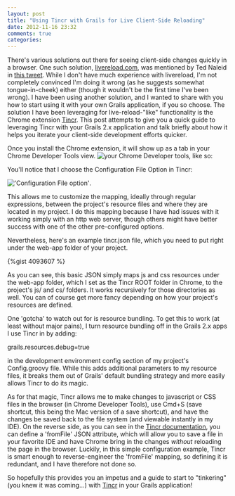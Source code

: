 ```yaml
---
layout: post
title: "Using Tincr with Grails for Live Client-Side Reloading"
date: 2012-11-16 23:32
comments: true
categories: 
---
```

There's various solutions out there for seeing client-side changes quickly in a browser.  One such solution, [livereload.com](http://livereload.com/), was mentioned by Ted Naleid in [this tweet](https://twitter.com/tednaleid/status/269105419274813440).  While I don't have much experience with livereload, I'm not completely convinced I'm doing it wrong (as he suggests somewhat tongue-in-cheek) either (though it wouldn't be the first time I've been wrong).  I have been using another solution, and I wanted to share with you how to start using it with your own Grails application, if you so choose.  The solution I have been leveraging for live-reload-"like" functionality is the Chrome extension [Tincr](http://tin.cr/).  This post attempts to give you a quick guide to leveraging Tincr with your Grails 2.x application and talk briefly about how it helps you iterate your client-side development efforts quicker.

Once you install the Chrome extension, it will show up as a tab in your Chrome Developer Tools view. ![your Chrome Developer tools, like so:](http://s8.postimage.org/5eas13ujn/Screen_Shot_2012_11_16_at_11_38_02_PM.png)

You'll notice that I choose the Configuration File Option in Tincr: 

!['Configuration File option'](http://s13.postimage.org/oop700vtv/Screen_Shot_2012_11_16_at_11_41_23_PM.jpg?noCache=1353130755). 

This allows me to customize the mapping, ideally through regular expressions, between the project's resource files and where they are located in my project.  I do this mapping because I have had issues with it working simply with an http web server, though others might have better success with one of the other pre-configured options. 

Nevertheless, here's an example tincr.json file, which you need to put right under the web-app folder of your project.

{%gist 4093607 %}

As you can see, this basic JSON simply maps js and css resources under the web-app folder, which I set as the Tincr ROOT folder in Chrome, to the project's js/ and cs/ folders.  It works recursively for those directories as well.  You can of course get more fancy depending on how your project's resources are defined.

One 'gotcha' to watch out for is resource bundling.  To get this to work (at least without major pains), I turn resource bundling off in the Grails 2.x apps I use Tincr in by adding:

grails.resources.debug=true

in the development environment config section of my project's Config.groovy file.  While this adds additional parameters to my resource files, it breaks them out of Grails' default bundling strategy and more easily allows Tincr to do its magic.

As for that magic, Tincr allows me to make changes to javascript or CSS files in the browser (in Chrome Developer Tools), use Cmd+S (save shortcut, this being the Mac version of a save shortcut), and have the changes be saved back to the file system (and viewable instantly in my IDE).  On the reverse side, as you can see in the [Tincr documentation](http://tin.cr/docs.html), you can define a 'fromFile' JSON attribute, which will allow you to save a file in your favorite IDE and have Chrome bring in the changes *without* reloading the page in the browser.  Luckily, in this simple configuration example, Tincr is smart enough to reverse-engineer the 'fromFile' mapping, so defining it is redundant, and I have therefore not done so.

So hopefully this provides you an impetus and a guide to start to "tinkering" (you knew it was coming…) with   [Tincr](http://tin.cr/) in your Grails application!